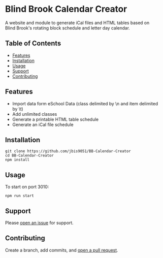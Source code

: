 # Blind Brook Calendar Creator

A website and module to generate iCal files and HTML tables based on Blind Brook's rotating block schedule and letter day calendar.

## Table of Contents

- [Features](#features)
- [Installation](#installation)
- [Usage](#usage)
- [Support](#support)
- [Contributing](#contributing)

## Features

- Import data form eSchool Data (class delimited by \n and item delimited by \t)
- Add unlimited classes
- Generate a printable HTML table schedule
- Generate an iCal file schedule

## Installation

```shell script
git clone https://github.com/jbis9051/BB-Calendar-Creator
cd BB-Calendar-Creator
npm install
```

## Usage

To start on port 3010:

```shell script
npm run start
```

## Support

Please [open an issue](https://github.com/jbis9051/BB-Calendar-Creator/issues/new) for support.

## Contributing

Create a branch, add commits, and [open a pull request](https://github.com/jbis9051/BB-Calendar-Creator/compare).
